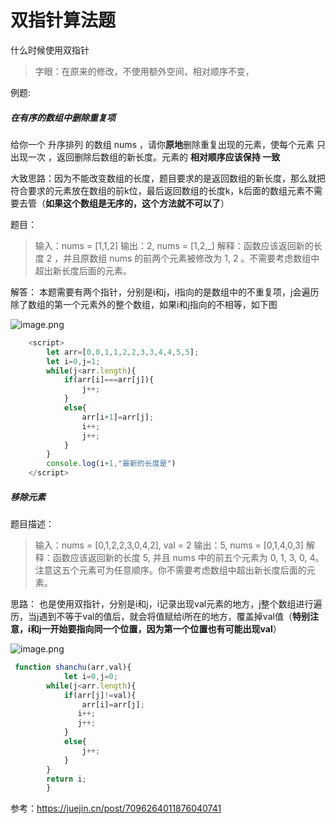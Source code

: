 # 双指针算法题
什么时候使用双指针
> 字眼：在原来的修改，不使用额外空间，相对顺序不变，

例题:
##### 在有序的数组中删除重复项
给你一个 升序排列 的数组 nums ，请你**原地**删除重复出现的元素，使每个元素 只出现一次 ，返回删除后数组的新长度。元素的 **相对顺序应该保持 一致** 

   大致思路：因为不能改变数组的长度，题目要求的是返回数组的新长度，那么就把符合要求的元素放在数组的前k位，最后返回数组的长度k，k后面的数组元素不需要去管（**如果这个数组是无序的，这个方法就不可以了**）

题目：
> 输入：nums = [1,1,2] 输出：2, nums = [1,2,_] 解释：函数应该返回新的长度 2 ，并且原数组 nums 的前两个元素被修改为 1, 2 。不需要考虑数组中超出新长度后面的元素。

解答：
本题需要有两个指针，分别是i和j，i指向的是数组中的不重复项，j会遍历除了数组的第一个元素外的整个数组，如果i和j指向的不相等，如下图

![image.png](https://p1-juejin.byteimg.com/tos-cn-i-k3u1fbpfcp/7eb3174742be40b8a9abd3583eed7dbb~tplv-k3u1fbpfcp-watermark.image?)

```js
    <script>
        let arr=[0,0,1,1,2,2,3,3,4,4,5,5];
        let i=0,j=1;
        while(j<arr.length){
            if(arr[i]===arr[j]){
                j++;
            }
            else{
                arr[i+1]=arr[j];
                i++;
                j++;
            }
        }
        console.log(i+1,"最新的长度是")
    </script>
```

##### 移除元素
题目描述：
> 输入：nums = [0,1,2,2,3,0,4,2], val = 2 输出：5, nums = [0,1,4,0,3] 解释：函数应该返回新的长度 5, 并且 nums 中的前五个元素为 0, 1, 3, 0, 4。注意这五个元素可为任意顺序。你不需要考虑数组中超出新长度后面的元素。

  

思路：
也是使用双指针，分别是i和j，i记录出现val元素的地方，j整个数组进行遍历，当j遇到不等于val的值后，就会将值赋给i所在的地方，覆盖掉val值（**特别注意，i和j一开始要指向同一个位置，因为第一个位置也有可能出现val**）

![image.png](https://p3-juejin.byteimg.com/tos-cn-i-k3u1fbpfcp/0376baf7817b4855b1dc5c0b38ea2b1f~tplv-k3u1fbpfcp-watermark.image?)

```js
 function shanchu(arr,val){
            let i=0,j=0;
        while(j<arr.length){
            if(arr[j]!=val){
                arr[i]=arr[j];
               i++;
               j++;
            }
            else{
                j++;
            }
        }
        return i;
        }
```

参考：https://juejin.cn/post/7096264011876040741